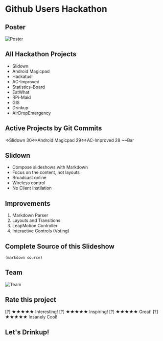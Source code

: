 # Github Users Hackathon
## Poster ##
![Poster](http://drinkup.in/hit-201304/drinkup_em.svg)

## All Hackathon Projects
- Slidown
- Android Magicpad
- Hackatus!
- AC-Improved
- Statistics-Board
- EatWhat
- RPi-Maid
- GIS
- Drinkup
- AirDropEmergency

## Active Projects by Git Commits
=>Slidown 30<=>Android Magicpad 29<=>AC-Improved 28 ~~Bar

## Slidown
- Compose slideshows with Markdown
- Focus on the content, not layouts
- Broadcast online
- Wireless control
- No Client Instllation

## Improvements
1. Markdown Parser
2. Layouts and Transitions
3. LeapMotion Controller
4. Interactive Controls (Voting)

## Complete Source of this Slideshow
```
(markdown source)
```

## Team
![Team](http://slidown.getfiles.info/users/hf/team-slidown-1.jpg)
 
## Rate this project
[?] ★★★★★ Interesting!
[?] ★★★★★ Inspiring!
[?] ★★★★★ Great!
[?] ★★★★★ Insanely Cool!

## Let's Drinkup!
